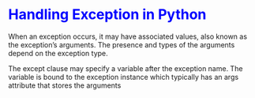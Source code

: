 <h1 style=" color: blue; fontSize: 24;">Handling Exception in Python</h1>

<p> When an exception occurs, it may have associated values, also known as the exception’s arguments. The presence and types of the arguments depend on the exception type.</p>

<p>The except clause may specify a variable after the exception name. The variable is bound to the exception instance which typically has an args attribute that stores the arguments</p>



